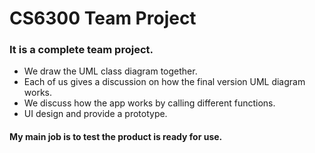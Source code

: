 # CS6300 Team Project

### It is a complete team project.

- We draw the UML class diagram together. 
- Each of us gives a discussion on how the final version UML diagram works.
- We discuss how the app works by calling different functions.
- UI design and provide a prototype.

#### My main job is to test the product is ready for use.
